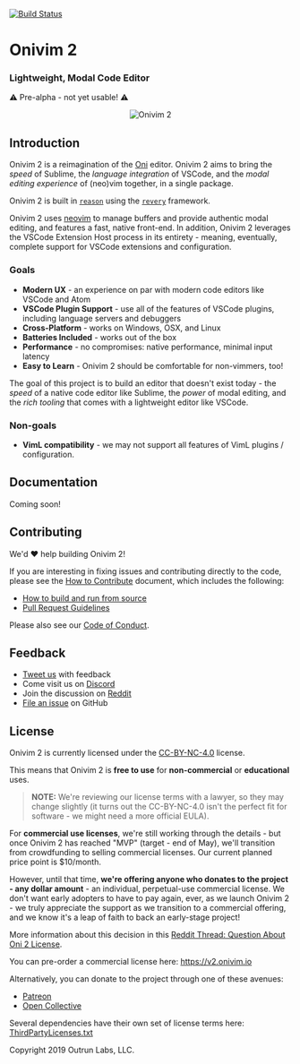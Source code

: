 [![Build Status](https://dev.azure.com/onivim/oni2/_apis/build/status/onivim.oni2?branchName=master)](https://dev.azure.com/onivim/oni2/_build/latest?definitionId=1?branchName=master)

# Onivim 2

### Lightweight, Modal Code Editor

:warning: Pre-alpha - not yet usable! :warning: 

<p align="center">
  <img src="https://user-images.githubusercontent.com/13532591/53999860-e8e70780-40f9-11e9-8428-295adb18c4dd.gif" alt="Onivim 2" />
 </p>


## Introduction

Onivim 2 is a reimagination of the [Oni](https://www.onivim.io) editor. Onivim 2 aims to bring the _speed_ of Sublime, the _language integration_ of VSCode, and the _modal editing experience_ of (neo)vim together, in a single package.

Onivim 2 is built in [`reason`](https://reasonml.github.io) using the [`revery`](https://github.com/revery-ui/revery) framework.

Onivim 2 uses [neovim](https://neovim.io) to manage buffers and provide authentic modal editing, and features a fast, native front-end. In addition, Onivim 2 leverages the VSCode Extension Host process in its entirety - meaning, eventually, complete support for VSCode extensions and configuration.

### Goals

- __Modern UX__ - an experience on par with modern code editors like VSCode and Atom
- __VSCode Plugin Support__ - use all of the features of VSCode plugins, including language servers and debuggers
- __Cross-Platform__ - works on Windows, OSX, and Linux
- __Batteries Included__ - works out of the box
- __Performance__ - no compromises: native performance, minimal input latency
- __Easy to Learn__ - Onivim 2 should be comfortable for non-vimmers, too!

The goal of this project is to build an editor that doesn't exist today - the _speed_ of a native code editor like Sublime, the _power_ of modal editing, and the _rich tooling_ that comes with a lightweight editor like VSCode.

### Non-goals

- __VimL compatibility__ - we may not support all features of VimL plugins / configuration.

## Documentation

Coming soon!

## Contributing

We'd :heart: help building Onivim 2!

If you are interesting in fixing issues and contributing directly to the code, please see the [How to Contribute](./CONTRIBUTING.md) document, which includes the following:

- [How to build and run from source](./CONTRIBUTING.md#build-and-run)
- [Pull Request Guidelines](./CONTRIBUTING.md#pull-requests)

Please also see our [Code of Conduct](./CODE_OF_CONDUCT.md).

## Feedback

- [Tweet us](https://twitter.com/oni_vim) with feedback
- Come visit us on [Discord](https://discord.gg/7maEAxV)
- Join the discussion on [Reddit](https://reddit.com/r/onivim)
- [File an issue](https://github.com/onivim/oni2/issues) on GitHub

## License

Onivim 2 is currently licensed under the [CC-BY-NC-4.0](https://creativecommons.org/licenses/by-nc/4.0/legalcode) license.

This means that Onivim 2 is __free to use__ for __non-commercial__ or __educational__ uses. 

> __NOTE:__ We're reviewing our license terms with a lawyer, so they may change slightly (it turns out the CC-BY-NC-4.0 isn't the perfect fit for software - we might need a more official EULA).

For __commercial use licenses__, we're still working through the details - but once Onivim 2 has reached "MVP" (target - end of May), we'll transition from crowdfunding to selling commercial licenses. Our current planned price point is $10/month.

However, until that time, __we're offering anyone who donates to the project - any dollar amount__ - an individual, perpetual-use commercial license. We don't want early adopters to have to pay again, ever, as we launch Onivim 2 - we truly appreciate the support as we transition to a commercial offering, and we know it's a leap of faith to back an early-stage project!

More information about this decision in this [Reddit Thread: Question About Oni 2 License](https://www.reddit.com/r/neovim/comments/ae7ef6/question_about_oni_2_license/).

You can pre-order a commercial license here: https://v2.onivim.io

Alternatively, you can donate to the project through one of these avenues:
- [Patreon](https://www.patreon.com/onivim)
- [Open Collective](https://opencollective.com/oni)

Several dependencies have their own set of license terms here: [ThirdPartyLicenses.txt](ThirdPartyLicenses.txt)

Copyright 2019 Outrun Labs, LLC.